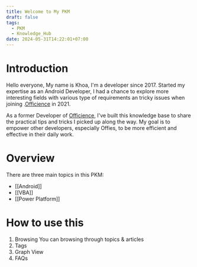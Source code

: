 ```yaml
---
title: Welcome to My PKM
draft: false
tags:
  - PKM
  - Knowledge_Hub
date: 2024-05-31T14:22:01+07:00
---
```

# Introduction

Hello everyone,
My name is Khoa, I'm a developer since 2017. Started my expertise as an Android Developer, I had a chance to explore more interesting fields with various type of requirements an tricky issues when joining .[Officience](https://officience.com/) in 2021. 

As a former Developer of [Officience](https://officience.com/), I've built this knowledge base to share the practical tips and tricks I picked up along the way. My goal is to empower other developers, especially Offies, to be more efficient and effective in their daily work.

# Overview
There are three main topics in this PKM: 
- [[Android]] 
- [[VBA]] 
- [[Power Platform]]

# How to use this 
1. Browsing
You can browsing through topics & articles
2. Tags
3. Graph View
4. FAQs